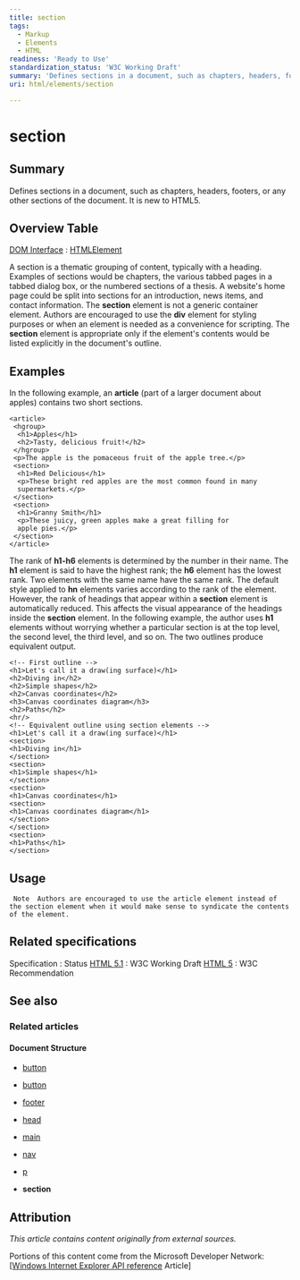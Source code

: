 ```yaml
---
title: section
tags:
  - Markup
  - Elements
  - HTML
readiness: 'Ready to Use'
standardization_status: 'W3C Working Draft'
summary: 'Defines sections in a document, such as chapters, headers, footers, or any other sections of the document. It is new to HTML5.'
uri: html/elements/section

---
```

# section

## Summary

Defines sections in a document, such as chapters, headers, footers, or any other sections of the document. It is new to HTML5.

## Overview Table

[DOM Interface](/dom/interface)
:   [HTMLElement](/dom/HTMLElement)

A section is a thematic grouping of content, typically with a heading. Examples of sections would be chapters, the various tabbed pages in a tabbed dialog box, or the numbered sections of a thesis. A website's home page could be split into sections for an introduction, news items, and contact information. The **section** element is not a generic container element. Authors are encouraged to use the **div** element for styling purposes or when an element is needed as a convenience for scripting. The **section** element is appropriate only if the element's contents would be listed explicitly in the document's outline.

## Examples

In the following example, an **article** (part of a larger document about apples) contains two short sections.

``` {.html}
<article>
 <hgroup>
  <h1>Apples</h1>
  <h2>Tasty, delicious fruit!</h2>
 </hgroup>
 <p>The apple is the pomaceous fruit of the apple tree.</p>
 <section>
  <h1>Red Delicious</h1>
  <p>These bright red apples are the most common found in many
  supermarkets.</p>
 </section>
 <section>
  <h1>Granny Smith</h1>
  <p>These juicy, green apples make a great filling for
  apple pies.</p>
 </section>
</article>
```

The rank of **h1-h6** elements is determined by the number in their name. The **h1** element is said to have the highest rank; the **h6** element has the lowest rank. Two elements with the same name have the same rank. The default style applied to **hn** elements varies according to the rank of the element. However, the rank of headings that appear within a **section** element is automatically reduced. This affects the visual appearance of the headings inside the **section** element. In the following example, the author uses **h1** elements without worrying whether a particular section is at the top level, the second level, the third level, and so on. The two outlines produce equivalent output.

``` {.html}
<!-- First outline -->
<h1>Let's call it a draw(ing surface)</h1>
<h2>Diving in</h2>
<h2>Simple shapes</h2>
<h2>Canvas coordinates</h2>
<h3>Canvas coordinates diagram</h3>
<h2>Paths</h2>
<hr/>
<!-- Equivalent outline using section elements -->
<h1>Let's call it a draw(ing surface)</h1>
<section>
<h1>Diving in</h1>
</section>
<section>
<h1>Simple shapes</h1>
</section>
<section>
<h1>Canvas coordinates</h1>
<section>
<h1>Canvas coordinates diagram</h1>
</section>
</section>
<section>
<h1>Paths</h1>
</section>
```

## Usage

     Note  Authors are encouraged to use the article element instead of the section element when it would make sense to syndicate the contents of the element.

## Related specifications

Specification
:   Status
[HTML 5.1](http://www.w3.org/TR/html51/sections.html#the-section-element)
:   W3C Working Draft
[HTML 5](http://www.w3.org/TR/html5/sections.html#the-section-element)
:   W3C Recommendation

## See also

### Related articles

#### Document Structure

-   [button](/html/elements/button)

-   [button](/html/elements/button/ja)

-   [footer](/html/elements/footer)

-   [head](/html/elements/head)

-   [main](/html/elements/main)

-   [nav](/html/elements/nav)

-   [p](/html/elements/p)

-   **section**

## Attribution

*This article contains content originally from external sources.*

Portions of this content come from the Microsoft Developer Network: [[Windows Internet Explorer API reference](http://msdn.microsoft.com/en-us/library/ie/hh828809%28v=vs.85%29.aspx) Article]

